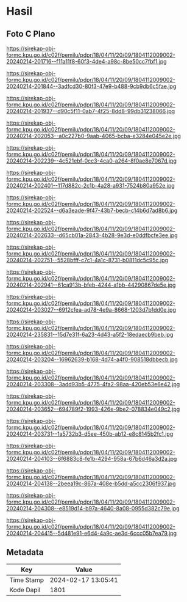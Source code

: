 # Hasil

## Foto C Plano

https://sirekap-obj-formc.kpu.go.id/c02f/pemilu/pdpr/18/04/11/20/09/1804112009002-20240214-201716--f11a11f8-60f3-4de4-a98c-8be50cc7fbf1.jpg

https://sirekap-obj-formc.kpu.go.id/c02f/pemilu/pdpr/18/04/11/20/09/1804112009002-20240214-201844--3adfcd30-80f3-47e9-b488-9cb9db6c5fae.jpg

https://sirekap-obj-formc.kpu.go.id/c02f/pemilu/pdpr/18/04/11/20/09/1804112009002-20240214-201937--d90c5f11-0ab7-4f25-8dd8-99db31238066.jpg

https://sirekap-obj-formc.kpu.go.id/c02f/pemilu/pdpr/18/04/11/20/09/1804112009002-20240214-202053--a0c227b0-9aab-4065-bcba-e3284e045e2e.jpg

https://sirekap-obj-formc.kpu.go.id/c02f/pemilu/pdpr/18/04/11/20/09/1804112009002-20240214-202239--4c521ebf-0cc3-4ca0-a264-8f0ae8e7067d.jpg

https://sirekap-obj-formc.kpu.go.id/c02f/pemilu/pdpr/18/04/11/20/09/1804112009002-20240214-202401--117d882c-2c1b-4a28-a931-7524b80a952e.jpg

https://sirekap-obj-formc.kpu.go.id/c02f/pemilu/pdpr/18/04/11/20/09/1804112009002-20240214-202524--d6a3eade-9f47-43b7-becb-c14b6d7ad8b6.jpg

https://sirekap-obj-formc.kpu.go.id/c02f/pemilu/pdpr/18/04/11/20/09/1804112009002-20240214-202633--d65cb01a-2843-4b28-9e3d-e0ddfbcfe3ee.jpg

https://sirekap-obj-formc.kpu.go.id/c02f/pemilu/pdpr/18/04/11/20/09/1804112009002-20240214-202751--5528bfff-c7c1-4a1c-8731-b0811dc5c95c.jpg

https://sirekap-obj-formc.kpu.go.id/c02f/pemilu/pdpr/18/04/11/20/09/1804112009002-20240214-202941--61ca913b-bfeb-4244-a1bb-44290867de5e.jpg

https://sirekap-obj-formc.kpu.go.id/c02f/pemilu/pdpr/18/04/11/20/09/1804112009002-20240214-203027--6912cfea-ad78-4e9a-8668-1203d7b1dd0e.jpg

https://sirekap-obj-formc.kpu.go.id/c02f/pemilu/pdpr/18/04/11/20/09/1804112009002-20240214-235831--15d7e31f-6a23-4d43-a5f2-18edaecb9beb.jpg

https://sirekap-obj-formc.kpu.go.id/c02f/pemilu/pdpr/18/04/11/20/09/1804112009002-20240214-203204--16962639-b168-4d74-a4f0-908518dbbecb.jpg

https://sirekap-obj-formc.kpu.go.id/c02f/pemilu/pdpr/18/04/11/20/09/1804112009002-20240214-203308--3add93b5-4775-4fa2-98aa-420eb53e6e42.jpg

https://sirekap-obj-formc.kpu.go.id/c02f/pemilu/pdpr/18/04/11/20/09/1804112009002-20240214-203652--694789f2-1993-426e-9be2-078834e049c2.jpg

https://sirekap-obj-formc.kpu.go.id/c02f/pemilu/pdpr/18/04/11/20/09/1804112009002-20240214-203731--1a5732b3-d5ee-450b-ab12-e8c8145b2fc1.jpg

https://sirekap-obj-formc.kpu.go.id/c02f/pemilu/pdpr/18/04/11/20/09/1804112009002-20240214-204103--6f6883c8-fe1b-4294-958a-67b6d46a3d2a.jpg

https://sirekap-obj-formc.kpu.go.id/c02f/pemilu/pdpr/18/04/11/20/09/1804112009002-20240214-204138--2beea19c-867a-408e-b5dd-a5cc2306f937.jpg

https://sirekap-obj-formc.kpu.go.id/c02f/pemilu/pdpr/18/04/11/20/09/1804112009002-20240214-204308--e8519d14-b97a-4640-8a08-0955d382c79e.jpg

https://sirekap-obj-formc.kpu.go.id/c02f/pemilu/pdpr/18/04/11/20/09/1804112009002-20240214-204415--5d481e91-e6d4-4a9c-ae3d-6ccc05b7ea79.jpg


## Metadata

| Key        | Value               |
| ---------- | ------------------- |
| Time Stamp | 2024-02-17 13:05:41 |
| Kode Dapil | 1801                |



